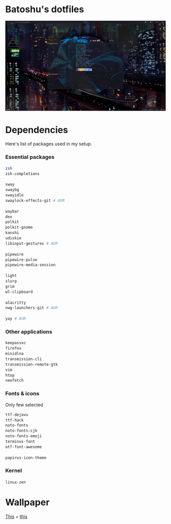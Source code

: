 # Batoshu's dotfiles
![Desktop screenshot](screenshot.png)

# Dependencies
Here's list of packages used in my setup.
### Essential packages
```bash
zsh 
zsh-completions

sway
swaybg
swayidle
swaylock-effects-git # AUR

waybar
dex
polkit
polkit-gnome
kanshi
udiskie
libinput-gestures # AUR

pipewire
pipewire-pulse
pipewire-media-session

light
slurp
grim
wl-clipboard

alacritty
nwg-launchers-git # AUR

yay # AUR
```

### Other applications
```bash
keepassxc
firefox
minidlna
transmission-cli
transmission-remote-gtk
vim
htop
neofetch
```

### Fonts & icons 
Only few selected
```bash
ttf-dejavu
ttf-hack
noto-fonts
noto-fonts-cjk
noto-fonts-emoji
terminus-font
otf-font-awesome

papirus-icon-theme
```

### Kernel
`linux-zen`

# Wallpaper
[This](https://www.pixiv.net/en/artworks/86521170) + [this](https://www.pixiv.net/en/artworks/60194419)
